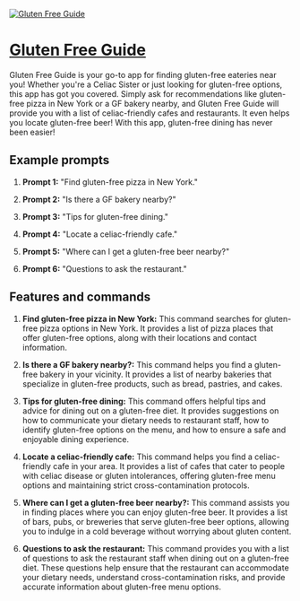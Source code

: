 [![Gluten Free Guide](https://files.oaiusercontent.com/file-URHlsAna9gUUuxPAhtbOOEUW?se=2123-10-17T03%3A49%3A25Z&sp=r&sv=2021-08-06&sr=b&rscc=max-age%3D31536000%2C%20immutable&rscd=attachment%3B%20filename%3D514fcaf4-3660-4904-b64c-c4ca6838eb99.png&sig=ZvnzQYsL2tldrwjl4s8YDMtcEakjurNgVMKxp29za54%3D)](https://chat.openai.com/g/g-ivZvKGKYY-gluten-free-guide)

# [Gluten Free Guide](https://chat.openai.com/g/g-ivZvKGKYY-gluten-free-guide)

Gluten Free Guide is your go-to app for finding gluten-free eateries near you! Whether you're a Celiac Sister or just looking for gluten-free options, this app has got you covered. Simply ask for recommendations like gluten-free pizza in New York or a GF bakery nearby, and Gluten Free Guide will provide you with a list of celiac-friendly cafes and restaurants. It even helps you locate gluten-free beer! With this app, gluten-free dining has never been easier!

## Example prompts

1. **Prompt 1:** "Find gluten-free pizza in New York."

2. **Prompt 2:** "Is there a GF bakery nearby?"

3. **Prompt 3:** "Tips for gluten-free dining."

4. **Prompt 4:** "Locate a celiac-friendly cafe."

5. **Prompt 5:** "Where can I get a gluten-free beer nearby?"

6. **Prompt 6:** "Questions to ask the restaurant."


## Features and commands

1. **Find gluten-free pizza in New York:** This command searches for gluten-free pizza options in New York. It provides a list of pizza places that offer gluten-free options, along with their locations and contact information.

2. **Is there a GF bakery nearby?:** This command helps you find a gluten-free bakery in your vicinity. It provides a list of nearby bakeries that specialize in gluten-free products, such as bread, pastries, and cakes.

3. **Tips for gluten-free dining:** This command offers helpful tips and advice for dining out on a gluten-free diet. It provides suggestions on how to communicate your dietary needs to restaurant staff, how to identify gluten-free options on the menu, and how to ensure a safe and enjoyable dining experience.

4. **Locate a celiac-friendly cafe:** This command helps you find a celiac-friendly cafe in your area. It provides a list of cafes that cater to people with celiac disease or gluten intolerances, offering gluten-free menu options and maintaining strict cross-contamination protocols.

5. **Where can I get a gluten-free beer nearby?:** This command assists you in finding places where you can enjoy gluten-free beer. It provides a list of bars, pubs, or breweries that serve gluten-free beer options, allowing you to indulge in a cold beverage without worrying about gluten content.

6. **Questions to ask the restaurant:** This command provides you with a list of questions to ask the restaurant staff when dining out on a gluten-free diet. These questions help ensure that the restaurant can accommodate your dietary needs, understand cross-contamination risks, and provide accurate information about gluten-free menu options.